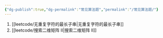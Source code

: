 ```yaml
---
{"dg-publish":true,"dg-permalink":"常见算法题","permalink":"/常见算法题/"}
---
```



1. [[leetcode/无重复字符的最长子串\|无重复字符的最长子串]]
2. [[leetcode/搜索二维矩阵 II\|搜索二维矩阵 II]]